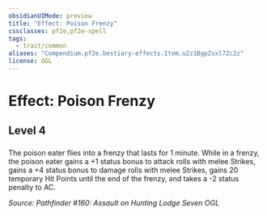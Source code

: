 ```yaml
---
obsidianUIMode: preview
title: "Effect: Poison Frenzy"
cssclasses: pf2e,pf2e-spell
tags:
  - trait/common
aliases: "Compendium.pf2e.bestiary-effects.Item.u2z1BgpZsxl7Zc2z"
license: OGL
---
```

# Effect: Poison Frenzy
## Level 4
### 






The poison eater flies into a frenzy that lasts for 1 minute. While in a frenzy, the poison eater gains a +1 status bonus to attack rolls with melee Strikes, gains a +4 status bonus to damage rolls with melee Strikes, gains 20 temporary Hit Points until the end of the frenzy, and takes a -2 status penalty to AC.

*Source: Pathfinder #160: Assault on Hunting Lodge Seven*
*OGL*